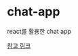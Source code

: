 # chat-app
react를 활용한 chat app

[참고 링크](https://dev.to/novu/building-a-real-time-chat-with-websockets-novel-and-clerk-40ac)
